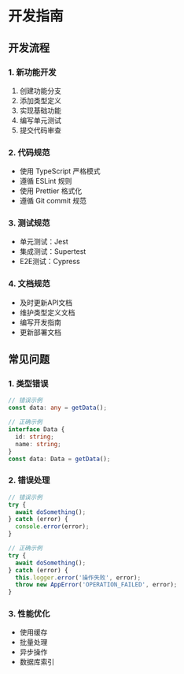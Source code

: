 # 开发指南

## 开发流程

### 1. 新功能开发
1. 创建功能分支
2. 添加类型定义
3. 实现基础功能
4. 编写单元测试
5. 提交代码审查

### 2. 代码规范
- 使用 TypeScript 严格模式
- 遵循 ESLint 规则
- 使用 Prettier 格式化
- 遵循 Git commit 规范

### 3. 测试规范
- 单元测试：Jest
- 集成测试：Supertest
- E2E测试：Cypress

### 4. 文档规范
- 及时更新API文档
- 维护类型定义文档
- 编写开发指南
- 更新部署文档

## 常见问题

### 1. 类型错误
```typescript
// 错误示例
const data: any = getData();

// 正确示例
interface Data {
  id: string;
  name: string;
}
const data: Data = getData();
```

### 2. 错误处理
```typescript
// 错误示例
try {
  await doSomething();
} catch (error) {
  console.error(error);
}

// 正确示例
try {
  await doSomething();
} catch (error) {
  this.logger.error('操作失败', error);
  throw new AppError('OPERATION_FAILED', error);
}
```

### 3. 性能优化
- 使用缓存
- 批量处理
- 异步操作
- 数据库索引